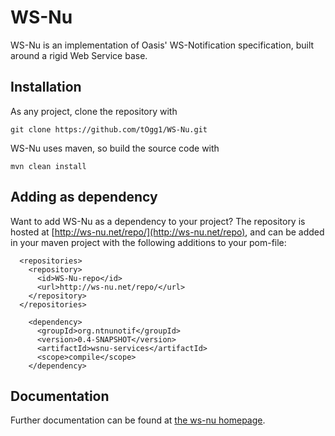 # WS-Nu

WS-Nu is an implementation of Oasis' WS-Notification specification, built around a rigid Web Service base.

## Installation

As any project, clone the repository with

```
git clone https://github.com/tOgg1/WS-Nu.git
```

WS-Nu uses maven, so build the source code with 

```
mvn clean install
```

## Adding as dependency

Want to add WS-Nu as a dependency to your project? The repository is hosted at [http://ws-nu.net/repo/](http://ws-nu.net/repo), and can be added in your maven project 
with the following additions to your pom-file:

```
  <repositories>
    <repository>
      <id>WS-Nu-repo</id>
      <url>http://ws-nu.net/repo/</url>
    </repository>
  </repositories>
```

```
    <dependency>
      <groupId>org.ntnunotif</groupId>
      <version>0.4-SNAPSHOT</version>
      <artifactId>wsnu-services</artifactId>
      <scope>compile</scope>
    </dependency>
```

## Documentation

Further documentation can be found at [the ws-nu homepage](http://ws-nu.net).
